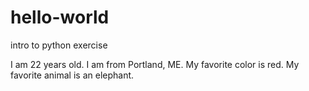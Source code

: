 # hello-world
intro to python exercise

I am 22 years old. I am from Portland, ME. My favorite color is red. My favorite animal is an elephant. 
